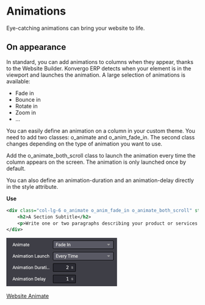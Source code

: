 # Animations

Eye-catching animations can bring your website to life.

## On appearance

In standard, you can add animations to columns when they appear, thanks
to the Website Builder. Konvergo ERP detects when your element is in the
viewport and launches the animation. A large selection of animations is
available:

- Fade in
- Bounce in
- Rotate in
- Zoom in
- …

You can easily define an animation on a column in your custom theme. You
need to add two classes: <span class="title-ref">o_animate</span> and
<span class="title-ref">o_anim_fade_in</span>. The second class changes
depending on the type of animation you want to use.

Add the <span class="title-ref">o_animate_both_scroll</span> class to
launch the animation every time the column appears on the screen. The
animation is only launched once by default.

You can also define an <span class="title-ref">animation-duration</span>
and an <span class="title-ref">animation-delay</span> directly in the
<span class="title-ref">style</span> attribute.

**Use**

``` xml
<div class="col-lg-6 o_animate o_anim_fade_in o_animate_both_scroll" style="animation-duration: 2s !important; animation-delay: 1s !important;">
    <h2>A Section Subtitle</h2>
    <p>Write one or two paragraphs describing your product or services.</p>
</div>
```

![Animation options](animations/animations.png)

<div class="seealso">

[Website
Animate](https://github.com/odoo/odoo/blob/34c0c9c1ae00aba391932129d4cefd027a9c6bbd/addons/website/static/src/scss/website.scss#L1638)

</div>
